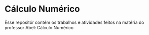 # Cálculo Numérico

Esse repositór contém os trabalhos e atividades feitos na matéria do professor Abel: Cálculo Numérico

